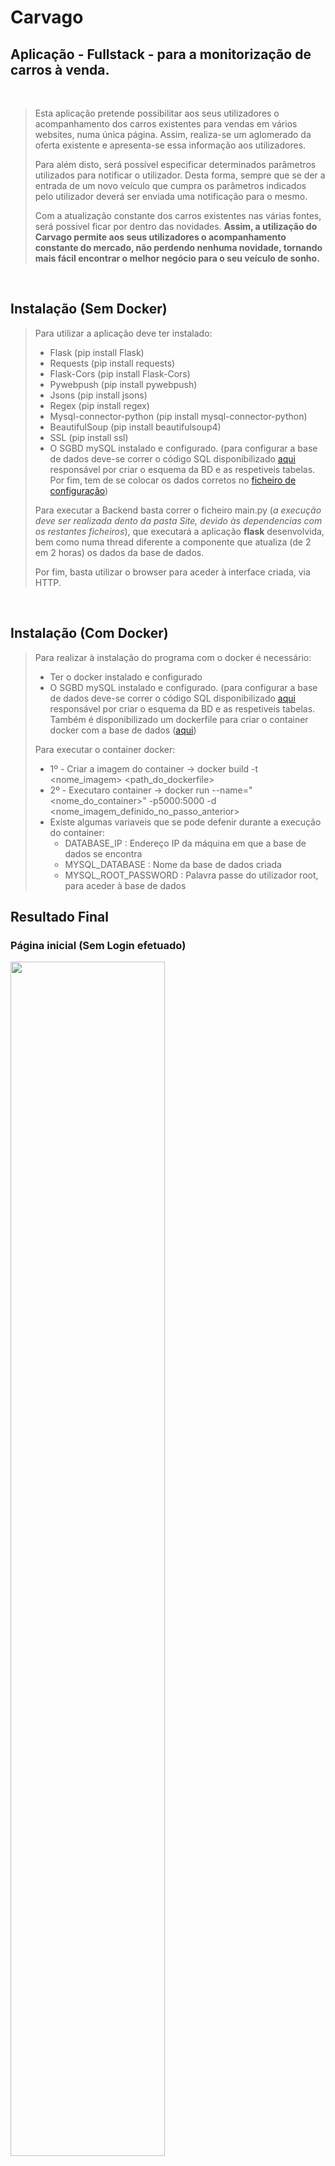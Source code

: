 # Carvago

## Aplicação **- Fullstack -** para a monitorização de carros à venda. 
</br>

> Esta aplicação pretende possibilitar aos seus utilizadores o acompanhamento dos carros existentes para vendas em vários websites, numa única página. Assim, realiza-se um aglomerado da oferta existente e apresenta-se essa informação aos utilizadores.
>
> Para além disto, será possível especificar determinados parâmetros utilizados para notificar o utilizador. Desta forma, sempre que se der a entrada de um novo veículo que cumpra os parâmetros indicados pelo utilizador deverá ser enviada uma notificação para o mesmo.
>
> Com a atualização constante dos carros existentes nas várias fontes, será possivel ficar por dentro das novidades. **Assim, a utilização do Carvago permite aos seus utilizadores o acompanhamento constante do mercado, não perdendo nenhuma novidade, tornando mais fácil encontrar o melhor negócio para o seu veículo de sonho.**
</br>

## Instalação (Sem Docker)

> Para utilizar a aplicação deve ter instalado:
> - Flask (pip install Flask)
> - Requests (pip install requests)
> - Flask-Cors (pip install Flask-Cors)
> - Pywebpush (pip install pywebpush)
> - Jsons (pip install jsons)
> - Regex (pip install regex)
> - Mysql-connector-python (pip install mysql-connector-python)
> - BeautifulSoup (pip install beautifulsoup4)
> - SSL (pip install ssl)
> - O SGBD mySQL instalado e configurado. (para configurar a base de dados deve-se correr o código SQL disponibilizado [aqui](https://github.com/pVeloso19/Carvago/blob/main/Site/BaseDados/Creat.sql) responsável por criar o esquema da BD e as respetiveis tabelas. Por fim, tem de se colocar os dados corretos no [ficheiro de configuração](https://github.com/pVeloso19/Carvago/blob/main/Site/BaseDados/DBConexao.py))
>
> Para executar a Backend basta correr o ficheiro main.py (*a execução deve ser realizada dento da pasta Site, devido às dependencias com os restantes ficheiros*), que executará a aplicação **flask** desenvolvida, bem como numa thread diferente a componente que atualiza (de 2 em 2 horas) os dados da base de dados.
>
> Por fim, basta utilizar o browser para aceder à interface criada, via HTTP.
</br>

## Instalação (Com Docker)

> Para realizar à instalação do programa com o docker é necessário:
>
> - Ter o docker instalado e configurado
> - O SGBD mySQL instalado e configurado. (para configurar a base de dados deve-se correr o código SQL disponibilizado [aqui](https://github.com/pVeloso19/Carvago/blob/main/Site/BaseDados/Creat.sql) responsável por criar o esquema da BD e as respetiveis tabelas. Também é disponibilizado um dockerfile para criar o container docker com a base de dados ([aqui](https://github.com/pVeloso19/Carvago/blob/main/Dockerfile_BaseDados))
>
> Para executar o container docker:
>
> - 1º - Criar a imagem do container -> docker build -t <nome_imagem> <path_do_dockerfile>
> - 2º - Executaro container -> docker run --name="<nome_do_container>" -p5000:5000 -d <nome_imagem_definido_no_passo_anterior>
> - Existe algumas variaveis que se pode defenir durante a execução do container:
>   - DATABASE_IP : Endereço IP da máquina em que a base de dados se encontra
>   - MYSQL_DATABASE : Nome da base de dados criada
>   - MYSQL_ROOT_PASSWORD : Palavra passe do utilizador root, para aceder à base de dados

## Resultado Final

### Página inicial (Sem Login efetuado)
<p display="flex" align-items="stretch">
<img src="https://media.discordapp.net/attachments/1002574979252105312/1007347621200924682/Captura_de_Ecra_8.png" width="70%">

<img src="https://media.discordapp.net/attachments/1002574979252105312/1007348281363415130/Screenshot_20220729_181819_com.huawei.browser.jpg" height="400px">
<p>

### Login/Criar conta
<p display="flex" align-items="stretch">
<img alt="Login PC" src="https://cdn.discordapp.com/attachments/1002574979252105312/1002626683221848185/Captura_de_Ecra_9.png?width=971&height=546" width="70%">

<img alt="Login Tele" src="https://cdn.discordapp.com/attachments/1002574979252105312/1002626521887952906/Screenshot_20220729_181822_com.huawei.browser.jpg?width=255&height=545" height="400px">

<img alt="Criar Conta PC" src="https://cdn.discordapp.com/attachments/1002574979252105312/1002626683762921482/Captura_de_Ecra_10.png?width=971&height=546" width="70%">

<img alt="Criar Conta Tele" src="https://cdn.discordapp.com/attachments/1002574979252105312/1002626521686610032/Screenshot_20220729_181827_com.huawei.browser.jpg?width=255&height=545" height="400px">
<p>

### Home Page
<p display="flex" align-items="stretch">
<img alt="HomePage PC" src="https://cdn.discordapp.com/attachments/1002574979252105312/1002626682093584494/Captura_de_Ecra_11.png?width=971&height=546"  width="70%">

<img alt="HomePage Tele" src="https://cdn.discordapp.com/attachments/1002574979252105312/1002626521451733133/Screenshot_20220729_181908_com.huawei.browser.jpg?width=255&height=545" height="400px" >
<p>

### Todos os carros
<p display="flex" align-items="stretch">
<img alt="TodosCarros PC" src="https://cdn.discordapp.com/attachments/1002574979252105312/1002626682437500938/Captura_de_Ecra_12.png?width=971&height=546"  width="70%">

<img alt="TodosCarros Tele" src="https://media.discordapp.net/attachments/1002574979252105312/1002628823835213834/Screenshot_20220729_182849_com.huawei.browser.jpg?width=255&height=545" height="400px">
<p>

### Adicionar Interesses
<p display="flex" align-items="stretch">
<img alt="ADDInteresse PC" src="https://cdn.discordapp.com/attachments/1002574979252105312/1002626684262035556/Captura_de_Ecra_13.png?width=971&height=546"  width="70%">

<img alt="ADDInteresse Tele" src="https://cdn.discordapp.com/attachments/1002574979252105312/1002626521183305789/Screenshot_20220729_181927_com.huawei.browser.jpg?width=255&height=545" height="400px" >
<p>

### Favoritos/Novos Carros (Sem Resultados)
<p display="flex" align-items="stretch">
<img alt="Sem Resultados PC" src="https://media.discordapp.net/attachments/1002574979252105312/1002629604240007238/Captura_de_Ecra_14.png?width=971&height=546"  width="70%">

<img alt="Sem Resultados Tele" src="https://media.discordapp.net/attachments/1002574979252105312/1002629520563650650/Screenshot_20220729_183140_com.huawei.browser.jpg?width=255&height=545" height="400px" >
<p>
